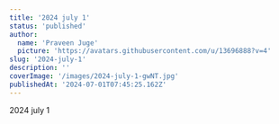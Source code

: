 ```yaml
---
title: '2024 july 1'
status: 'published'
author:
  name: 'Praveen Juge'
  picture: 'https://avatars.githubusercontent.com/u/13696888?v=4'
slug: '2024-july-1'
description: ''
coverImage: '/images/2024-july-1-gwNT.jpg'
publishedAt: '2024-07-01T07:45:25.162Z'
---
```


2024 july 1